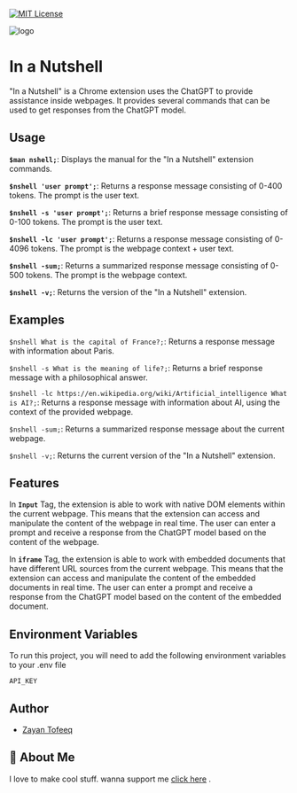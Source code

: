 

[![MIT License](https://img.shields.io/badge/License-MIT-green.svg)](https://choosealicense.com/licenses/mit/)




![logo](https://github.com/Zayant21/inanutshell/blob/master/nutshell.png?raw=true)
# In a Nutshell

"In a Nutshell" is a Chrome extension uses the ChatGPT to provide assistance inside webpages. It provides several commands that can be used to get responses from the ChatGPT model.

## Usage

**```$man nshell;```**: Displays the manual for the "In a Nutshell" extension commands.

**```$nshell 'user prompt';```**: Returns a response message consisting of 0-400 tokens. The prompt is the user text.

**```$nshell -s 'user prompt';```**: Returns a brief response message consisting of 0-100 tokens. The prompt is the user text.

**```$nshell -lc 'user prompt';```**: Returns a response message consisting of 0-4096 tokens. The prompt is the webpage context + user text.

**```$nshell -sum;```**: Returns a summarized response message consisting of 0-500 tokens. The prompt is the webpage context.

**```$nshell -v;```**: Returns the version of the "In a Nutshell" extension.

## Examples
```$nshell What is the capital of France?;```: Returns a response message with information about Paris.

```$nshell -s What is the meaning of life?;```: Returns a brief response message with a philosophical answer.

```$nshell -lc https://en.wikipedia.org/wiki/Artificial_intelligence What is AI?;```: Returns a response message with information about AI, using the context of the provided webpage.

```$nshell -sum;```: Returns a summarized response message about the current webpage.

```$nshell -v;```: Returns the current version of the "In a Nutshell" extension.
## Features
In **```Input```** Tag, the extension is able to work with native DOM elements within the current webpage. This means that the extension can access and manipulate the content of the webpage in real time. The user can enter a prompt and receive a response from the ChatGPT model based on the content of the webpage.

In **```iframe```** Tag, the extension is able to work with embedded documents that have different URL sources from the current webpage. This means that the extension can access and manipulate the content of the embedded documents in real time. The user can enter a prompt and receive a response from the ChatGPT model based on the content of the embedded document.

## Environment Variables

To run this project, you will need to add the following environment variables to your .env file

`API_KEY`


## Author
- [Zayan Tofeeq](https://www.github.com/Zayant21)
## 🚀 About Me
I love to make cool stuff. wanna support me [click here](https://www.youtube.com/watch?v=dQw4w9WgXcQ&ab_channel=RickAstley) .
